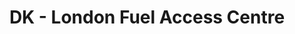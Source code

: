 ---
title: "DK - London Fuel Access Centre"
url: /london/dk-london-fuel-access-centre/
shop: Allgemein
---